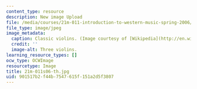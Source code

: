 ```yaml
---
content_type: resource
description: New image Upload
file: /media/courses/21m-011-introduction-to-western-music-spring-2006/901517b2f44b7547615f151a2d5f3807_21m-011s06-th.jpg
file_type: image/jpeg
image_metadata:
  caption: Classic violins. (Image courtesy of [Wikipedia](http://en.wikipedia.org/wiki/Main_Page).)
  credit: ''
  image-alt: Three violins.
learning_resource_types: []
ocw_type: OCWImage
resourcetype: Image
title: 21m-011s06-th.jpg
uid: 901517b2-f44b-7547-615f-151a2d5f3807
---
```


